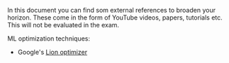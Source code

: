 In this document you can find som external references to broaden your horizon. These come in the form of YouTube videos, papers, tutorials etc. This will not be evaluated in the exam.


ML optimization techniques:
* Google's [Lion optimizer](https://github.com/google/automl/tree/master/lion)